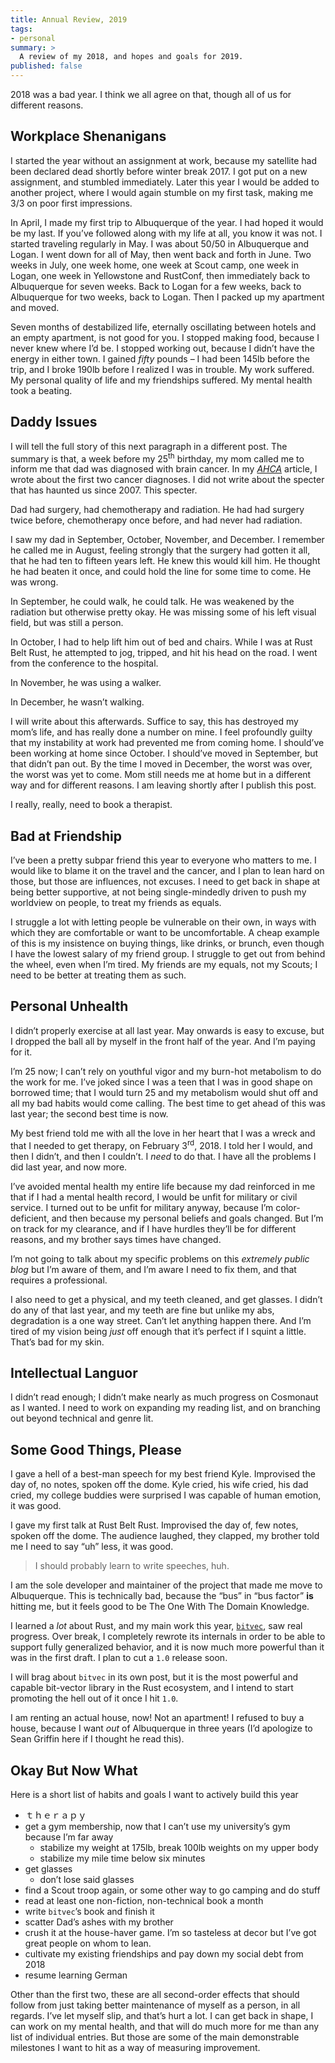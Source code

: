 ```yaml
---
title: Annual Review, 2019
tags:
- personal
summary: >
  A review of my 2018, and hopes and goals for 2019.
published: false
---
```


2018 was a bad year. I think we all agree on that, though all of us for
different reasons.

## Workplace Shenanigans

I started the year without an assignment at work, because my satellite had been
declared dead shortly before winter break 2017. I got put on a new assignment,
and stumbled immediately. Later this year I would be added to another project,
where I would again stumble on my first task, making me 3/3 on poor first
impressions.

In April, I made my first trip to Albuquerque of the year. I had hoped it would
be my last. If you’ve followed along with my life at all, you know it was not.
I started traveling regularly in May. I was about 50/50 in Albuquerque and
Logan. I went down for all of May, then went back and forth in June. Two weeks
in July, one week home, one week at Scout camp, one week in Logan, one week in
Yellowstone and RustConf, then immediately back to Albuquerque for seven weeks.
Back to Logan for a few weeks, back to Albuquerque for two weeks, back to Logan.
Then I packed up my apartment and moved.

Seven months of destabilized life, eternally oscillating between hotels and an
empty apartment, is not good for you. I stopped making food, because I never
knew where I’d be. I stopped working out, because I didn’t have the energy in
either town. I gained *fifty* pounds – I had been 145lb before the trip, and I
broke 190lb before I realized I was in trouble. My work suffered. My personal
quality of life and my friendships suffered. My mental health took a beating.

## Daddy Issues

I will tell the full story of this next paragraph in a different post. The
summary is that, a week before my 25<sup>th</sup> birthday, my mom called me to
inform me that dad was diagnosed with brain cancer. In my *[AHCA]* article, I
wrote about the first two cancer diagnoses. I did not write about the specter
that has haunted us since 2007. This specter.

Dad had surgery, had chemotherapy and radiation. He had had surgery twice
before, chemotherapy once before, and had never had radiation.

I saw my dad in September, October, November, and December. I remember he called
me in August, feeling strongly that the surgery had gotten it all, that he had
ten to fifteen years left. He knew this would kill him. He thought he had beaten
it once, and could hold the line for some time to come. He was wrong.

In September, he could walk, he could talk. He was weakened by the radiation but
otherwise pretty okay. He was missing some of his left visual field, but was
still a person.

In October, I had to help lift him out of bed and chairs. While I was at
Rust Belt Rust, he attempted to jog, tripped, and hit his head on the road. I
went from the conference to the hospital.

In November, he was using a walker.

In December, he wasn’t walking.

I will write about this afterwards. Suffice to say, this has destroyed my mom’s
life, and has really done a number on mine. I feel profoundly guilty that my
instability at work had prevented me from coming home. I should’ve been working
at home since October. I should’ve moved in September, but that didn’t pan out.
By the time I moved in December, the worst was over, the worst was yet to come.
Mom still needs me at home but in a different way and for different reasons.
I am leaving shortly after I publish this post.

I really, really, need to book a therapist.

## Bad at Friendship

I’ve been a pretty subpar friend this year to everyone who matters to me. I
would like to blame it on the travel and the cancer, and I plan to lean hard on
those, but those are influences, not excuses. I need to get back in shape at
being better supportive, at not being single-mindedly driven to push my
worldview on people, to treat my friends as equals.

I struggle a lot with letting people be vulnerable on their own, in ways with
which they are comfortable or want to be uncomfortable. A cheap example of this
is my insistence on buying things, like drinks, or brunch, even though I have
the lowest salary of my friend group. I struggle to get out from behind the
wheel, even when I’m tired. My friends are my equals, not my Scouts; I need to
be better at treating them as such.

## Personal Unhealth

I didn’t properly exercise at all last year. May onwards is easy to excuse, but
I dropped the ball all by myself in the front half of the year. And I’m paying
for it.

I’m 25 now; I can’t rely on youthful vigor and my burn-hot metabolism to do the
work for me. I’ve joked since I was a teen that I was in good shape on borrowed
time; that I would turn 25 and my metabolism would shut off and all my bad
habits would come calling. The best time to get ahead of this was last year; the
second best time is now.

My best friend told me with all the love in her heart that I was a wreck and
that I needed to get therapy, on February 3<sup>rd</sup>, 2018. I told her I
would, and then I didn’t, and then I couldn’t. I *need* to do that. I have all
the problems I did last year, and now more.

I’ve avoided mental health my entire life because my dad reinforced in me that
if I had a mental health record, I would be unfit for military or civil service.
I turned out to be unfit for military anyway, because I’m color-deficient, and
then because my personal beliefs and goals changed. But I’m on track for my
clearance, and if I have hurdles they’ll be for different reasons, and my
brother says times have changed.

I’m not going to talk about my specific problems on this *extremely public blog*
but I’m aware of them, and I’m aware I need to fix them, and that requires a
professional.

I also need to get a physical, and my teeth cleaned, and get glasses. I didn’t
do any of that last year, and my teeth are fine but unlike my abs, degradation
is a one way street. Can’t let anything happen there. And I’m tired of my vision
being *just* off enough that it’s perfect if I squint a little. That’s bad for
my skin.

## Intellectual Languor

I didn’t read enough; I didn’t make nearly as much progress on Cosmonaut as I
wanted. I need to work on expanding my reading list, and on branching out beyond
technical and genre lit.

## Some Good Things, Please

I gave a hell of a best-man speech for my best friend Kyle. Improvised the day
of, no notes, spoken off the dome. Kyle cried, his wife cried, his dad cried,
my college buddies were surprised I was capable of human emotion, it was good.

I gave my first talk at Rust Belt Rust. Improvised the day of, few notes, spoken
off the dome. The audience laughed, they clapped, my brother told me I need to
say “uh” less, it was good.

> I should probably learn to write speeches, huh.

I am the sole developer and maintainer of the project that made me move to
Albuquerque. This is technically bad, because the “bus” in “bus factor” **is**
hitting me, but it feels good to be The One With The Domain Knowledge.

I learned a *lot* about Rust, and my main work this year, [`bitvec`], saw real
progress. Over break, I completely rewrote its internals in order to be able to
support fully generalized behavior, and it is now much more powerful than it was
in the first draft. I plan to cut a `1.0` release soon.

I will brag about `bitvec` in its own post, but it is the most powerful and
capable bit-vector library in the Rust ecosystem, and I intend to start
promoting the hell out of it once I hit `1.0`.

I am renting an actual house, now! Not an apartment! I refused to buy a house,
because I want *out* of Albuquerque in three years (I’d apologize to Sean
Griffin here if I thought he read this).

## Okay But Now What

Here is a short list of habits and goals I want to actively build this year

- ｔｈｅｒａｐｙ
- get a gym membership, now that I can’t use my university’s gym because I’m far
  away
  - stabilize my weight at 175lb, break 100lb weights on my upper body
  - stabilize my mile time below six minutes
- get glasses
  - don’t lose said glasses
- find a Scout troop again, or some other way to go camping and do stuff
- read at least one non-fiction, non-technical book a month
- write `bitvec`’s book and finish it
- scatter Dad’s ashes with my brother
- crush it at the house-haver game. I’m so tasteless at decor but I’ve got great
  people on whom to lean.
- cultivate my existing friendships and pay down my social debt from 2018
- resume learning German

Other than the first two, these are all second-order effects that should follow
from just taking better maintenance of myself as a person, in all regards. I’ve
let myself slip, and that’s hurt a lot. I can get back in shape, I can work on
my mental health, and that will do much more for me than any list of individual
entries. But those are some of the main demonstrable milestones I want to hit as
a way of measuring improvement.

[AHCA]: /blog/personal/ahca
[`bitvec`]: /crates/bitvec
